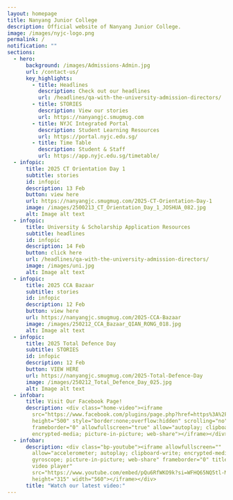 ```yaml
---
layout: homepage
title: Nanyang Junior College
description: Official website of Nanyang Junior College.
image: /images/nyjc-logo.png
permalink: /
notification: ""
sections:
  - hero:
      background: /images/Admissions-Admin.jpg
      url: /contact-us/
      key_highlights:
        - title: Headlines
          description: Check out our headlines
          url: /headlines/qa-with-the-university-admission-directors/
        - title: STORIES
          description: View our stories
          url: https://nanyangjc.smugmug.com
        - title: NYJC Integrated Portal
          description: Student Learning Resources
          url: https://portal.nyjc.edu.sg/
        - title: Time Table
          description: Student & Staff
          url: https://app.nyjc.edu.sg/timetable/
  - infopic:
      title: 2025 CT Orientation Day 1
      subtitle: stories
      id: infopic
      description: 13 Feb
      button: view here
      url: https://nanyangjc.smugmug.com/2025-CT-Orientation-Day-1
      image: /images/2500213_CT_Orientation_Day_1_JOSHUA_082.jpg
      alt: Image alt text
  - infopic:
      title: University & Scholarship Application Resources
      subtitle: headlines
      id: infopic
      description: 14 Feb
      button: click here
      url: /headlines/qa-with-the-university-admission-directors/
      image: /images/uni.jpg
      alt: Image alt text
  - infopic:
      title: 2025 CCA Bazaar
      subtitle: stories
      id: infopic
      description: 12 Feb
      button: view here
      url: https://nanyangjc.smugmug.com/2025-CCA-Bazaar
      image: /images/250212_CCA_Bazaar_QIAN_RONG_018.jpg
      alt: Image alt text
  - infopic:
      title: 2025 Total Defence Day
      subtitle: STORIES
      id: infopic
      description: 12 Feb
      button: VIEW HERE
      url: https://nanyangjc.smugmug.com/2025-Total-Defence-Day
      image: /images/250212_Total_Defence_Day_025.jpg
      alt: Image alt text
  - infobar:
      title: Visit Our Facebook Page!
      description: <div class="home-video"><iframe
        src="https://www.facebook.com/plugins/page.php?href=https%3A%2F%2Fwww.facebook.com%2FNanyangjc%2F&tabs=timeline&width=340&height=500&small_header=false&adapt_container_width=true&hide_cover=false&show_facepile=true&appId"
        height="500" style="border:none;overflow:hidden" scrolling="no"
        frameborder="0" allowfullscreen="true" allow="autoplay; clipboard-write;
        encrypted-media; picture-in-picture; web-share"></iframe></div>
  - infobar:
      description: <div class="bp-youtube"><iframe allowfullscreen=""
        allow="accelerometer; autoplay; clipboard-write; encrypted-media;
        gyroscope; picture-in-picture; web-share" frameborder="0" title="YouTube
        video player"
        src="https://www.youtube.com/embed/pQu6RfWKO9k?si=WFHQ65NQ5tl-M84f"
        height="315" width="560"></iframe></div>
      title: "Watch our latest video:"
---
```


